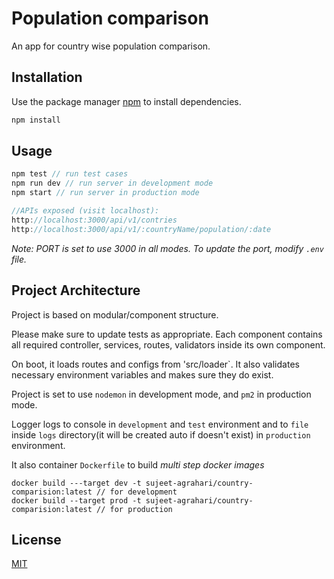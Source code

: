 # Population comparison

An app for country wise population comparison.

## Installation

Use the package manager [npm](https://www.npmjs.com/) to install dependencies.

```bash
npm install
```

## Usage

```javascript
npm test // run test cases
npm run dev // run server in development mode
npm start // run server in production mode

//APIs exposed (visit localhost):
http://localhost:3000/api/v1/contries
http://localhost:3000/api/v1/:countryName/population/:date
```


*Note: PORT is set to use 3000 in all modes. To update the port, modify `.env` file.*

## Project Architecture
Project is based on modular/component structure.

Please make sure to update tests as appropriate. 
Each component contains all required controller, services, routes, validators inside its own component.

On boot, it loads routes and configs from 'src/loader`. It also validates necessary environment variables and makes sure they do exist.


Project is set to use `nodemon` in development mode, and `pm2` in production mode.

Logger logs to console  in `development` and `test` environment and to `file` inside `logs` directory(it will be created auto if doesn't exist) in `production` environment.


It also container `Dockerfile` to build *multi step docker images*
```
docker build ---target dev -t sujeet-agrahari/country-comparision:latest // for development
docker build --target prod -t sujeet-agrahari/country-comparision:latest // for production
```

## License
[MIT](https://choosealicense.com/licenses/mit/)
